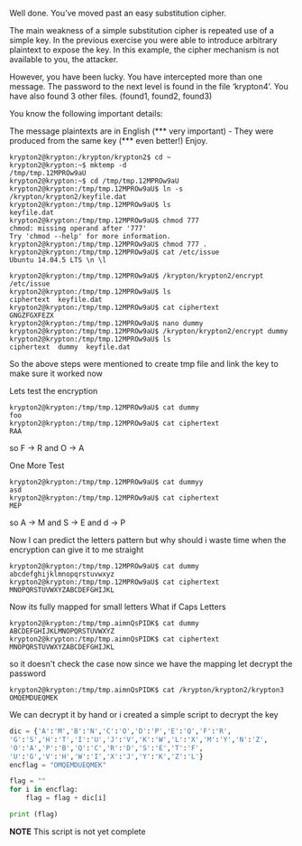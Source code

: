Well done. You’ve moved past an easy substitution cipher.

The main weakness of a simple substitution cipher is repeated use of a simple key.
In the previous exercise you were able to introduce arbitrary plaintext to expose the key.
In this example, the cipher mechanism is not available to you, the attacker.

However, you have been lucky.
You have intercepted more than one message.
The password to the next level is found in the file ‘krypton4’.
You have also found 3 other files. (found1, found2, found3)

You know the following important details:

The message plaintexts are in English (*** very important) - They were produced from the same key (*** even better!)
Enjoy.

```shell
krypton2@krypton:/krypton/krypton2$ cd ~
krypton2@krypton:~$ mktemp -d
/tmp/tmp.12MPROw9aU
krypton2@krypton:~$ cd /tmp/tmp.12MPROw9aU
krypton2@krypton:/tmp/tmp.12MPROw9aU$ ln -s /krypton/krypton2/keyfile.dat
krypton2@krypton:/tmp/tmp.12MPROw9aU$ ls
keyfile.dat
krypton2@krypton:/tmp/tmp.12MPROw9aU$ chmod 777
chmod: missing operand after '777'
Try 'chmod --help' for more information.
krypton2@krypton:/tmp/tmp.12MPROw9aU$ chmod 777 .
krypton2@krypton:/tmp/tmp.12MPROw9aU$ cat /etc/issue
Ubuntu 14.04.5 LTS \n \l

krypton2@krypton:/tmp/tmp.12MPROw9aU$ /krypton/krypton2/encrypt /etc/issue
krypton2@krypton:/tmp/tmp.12MPROw9aU$ ls
ciphertext  keyfile.dat
krypton2@krypton:/tmp/tmp.12MPROw9aU$ cat ciphertext
GNGZFGXFEZX
krypton2@krypton:/tmp/tmp.12MPROw9aU$ nano dummy
krypton2@krypton:/tmp/tmp.12MPROw9aU$ /krypton/krypton2/encrypt dummy
krypton2@krypton:/tmp/tmp.12MPROw9aU$ ls
ciphertext  dummy  keyfile.dat
```
So the above steps were mentioned to create tmp file and link the key to make sure it worked now 

Lets test the encryption
```
krypton2@krypton:/tmp/tmp.12MPROw9aU$ cat dummy
foo
krypton2@krypton:/tmp/tmp.12MPROw9aU$ cat ciphertext
RAA
```
so F -> R and O -> A

One More Test
```shell
krypton2@krypton:/tmp/tmp.12MPROw9aU$ cat dummyy
asd
krypton2@krypton:/tmp/tmp.12MPROw9aU$ cat ciphertext
MEP
```
so A -> M and S -> E and d -> P 

Now I can predict the letters pattern but why should i waste time when the encryption can give it to me straight 
```shell
krypton2@krypton:/tmp/tmp.12MPROw9aU$ cat dummy
abcdefghijklmnopqrstuvwxyz
krypton2@krypton:/tmp/tmp.12MPROw9aU$ cat ciphertext
MNOPQRSTUVWXYZABCDEFGHIJKL
```
Now its fully mapped for small letters What if Caps Letters
```shell
krypton2@krypton:/tmp/tmp.aimnQsPIDK$ cat dummy
ABCDEFGHIJKLMNOPQRSTUVWXYZ
krypton2@krypton:/tmp/tmp.aimnQsPIDK$ cat ciphertext
MNOPQRSTUVWXYZABCDEFGHIJKL
```
so it doesn't check the case now since we have the mapping let decrypt the password 
```shell
krypton2@krypton:/tmp/tmp.aimnQsPIDK$ cat /krypton/krypton2/krypton3
OMQEMDUEQMEK
```
We can decrypt it by hand or i created a simple script to decrypt the key

```python
dic = {'A':'M','B':'N','C':'O','D':'P','E':'Q','F':'R',
'G':'S','H':'T','I':'U','J':'V','K':'W','L':'X','M':'Y','N':'Z',
'O':'A','P':'B','Q':'C','R':'D','S':'E','T':'F',
'U':'G','V':'H','W':'I','X':'J','Y':'K','Z':'L'}
encflag = "OMQEMDUEQMEK"

flag = ""
for i in encflag:
    flag = flag + dic[i]

print (flag)
```
**NOTE** This script is not yet complete
